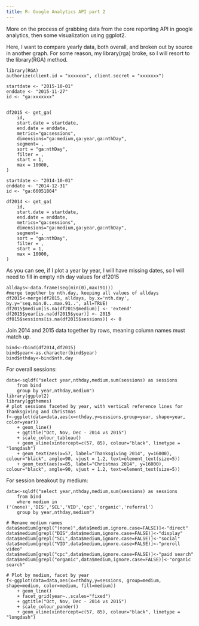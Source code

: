 ```yaml
---
title: R- Google Analytics API part 2
---
```


More on the process of grabbing data from the core reporting API in google analytics, then some visualization using ggplot2.

Here, I want to compare yearly data, both overall, and broken out by source in another graph. For some reason, my library(rga) broke, so I will resort to the library(RGA) method.

	library(RGA)
	authorize(client.id = "xxxxxxx", client.secret = "xxxxxxx")

	startdate <- "2015-10-01"
	enddate <- "2015-11-27"
	id <- "ga:xxxxxxx"


	df2015 <- get_ga(
		id,
		start.date = startdate, 
		end.date = enddate,
		metrics="ga:sessions",
		dimensions="ga:medium,ga:year,ga:nthDay",
		segment= ,
		sort = "ga:nthDay",
		filter = ,
		start = 1, 
		max = 10000,
	)

	startdate <- "2014-10-01"
	enddate <- "2014-12-31"
	id <- "ga:66051804"

	df2014 <- get_ga(
		id,
		start.date = startdate, 
		end.date = enddate,
		metrics="ga:sessions",
		dimensions="ga:medium,ga:year,ga:nthDay",
		segment= ,
		sort = "ga:nthDay",
		filter = ,
		start = 1, 
		max = 10000,
	)

As you can see, if I plot a year by year, I will have missing dates, so I will need to fill in empty nth day values for df2015

	alldays<-data.frame(seq(min(0),max(91)))
	#merge together by nth.day, keeping all values of alldays
	df2015<-merge(df2015, alldays, by.x='nth.day', by.y='seq.min.0...max.91..', all=TRUE)
	df2015$medium[is.na(df2015$medium)] <- 'extend'
	df2015$year[is.na(df2015$year)] <- 2015
	df015$sessions[is.na(df2015$sessions)] <- 0

Join 2014 and 2015 data together by rows, meaning column names must match up.

	bind<-rbind(df2014,df2015)
	bind$year<-as.character(bind$year)
	bind$nthday<-bind$nth.day

For overall sessions:

	data<-sqldf("select year,nthday,medium,sum(sessions) as sessions 
		from bind 
		group by year,nthday,medium")
	library(ggplot2)
	library(ggthemes)
	# plot sessions faceted by year, with vertical reference lines for Thanksgiving and Christmas
	f<-ggplot(data=data,aes(x=nthday,y=sessions,group=year, shape=year, color=year))
		+ geom_line()
		+ ggtitle("Oct, Nov, Dec - 2014 vs 2015")
		+ scale_colour_tableau() 
		+ geom_vline(xintercept=c(57, 85), colour="black", linetype = "longdash")
		+ geom_text(aes(x=57, label="Thanksgiving 2014", y=16000), colour="black", angle=90, vjust = 1.2, text=element_text(size=5))
		+ geom_text(aes(x=85, label="Christmas 2014", y=16000), colour="black", angle=90, vjust = 1.2, text=element_text(size=5))

For session breakout by medium:

	data<-sqldf("select year,nthday,medium,sum(sessions) as sessions 
		from bind 
		where medium in ('(none)','DIS','SCL','VID','cpc','organic','referral') 
		group by year,nthday,medium")

	# Rename medium names
	data$medium[grepl("(none)",data$medium,ignore.case=FALSE)]<-"direct"
	data$medium[grepl("DIS",data$medium,ignore.case=FALSE)]<-"display"
	data$medium[grepl("SCL",data$medium,ignore.case=FALSE)]<-"social"
	data$medium[grepl("VID",data$medium,ignore.case=FALSE)]<-"preroll video"
	data$medium[grepl("cpc",data$medium,ignore.case=FALSE)]<-"paid search"
	data$medium[grepl("organic",data$medium,ignore.case=FALSE)]<-"organic search"

	# Plot by medium, facet by year
	f<-ggplot(data=data,aes(x=nthday,y=sessions, group=medium, shape=medium, color=medium, fill=medium))
		+ geom_line()
		+ facet_grid(year~.,scales="fixed")
		+ ggtitle("Oct, Nov, Dec - 2014 vs 2015")
		+ scale_colour_pander() 
		+ geom_vline(xintercept=c(57, 85), colour="black", linetype = "longdash")





